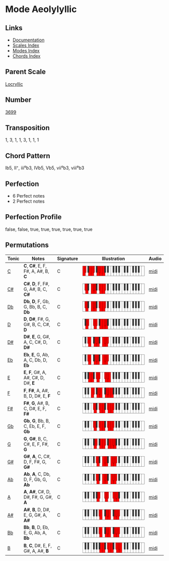 # Mode Aeolylyllic

## Links

- [Documentation](README.md)
- [Scales Index](Scales.md)
- [Modes Index](Modes.md)
- [Chords Index](Chords.md)

## Parent Scale

[Locryllic](ScaleLocryllic.md)

## Number

[3699](https://ianring.com/musictheory/scales/3699)

## Transposition

1, 3, 1, 1, 3, 1, 1, 1

## Chord Pattern

Ib5, II⁺, iii⁰b3, IVb5, Vb5, vii⁰b3, viii⁰b3

## Perfection

- 6 Perfect notes
- 2 Perfect notes

## Perfection Profile

false, false, true, true, true, true, true, true

## Permutations

| Tonic | Notes | Signature | Illustration | Audio |
|-------|-------|-----------|--------------|-------|
| [C](ModeCNaturalAeolylyllic.md) | **C**, **C#**, E, F, F#, A, A#, B, **C** | C | ![CNaturalAeolylyllic](ModeCNaturalAeolylyllic.png) | [midi](https://github.com/edipermadi/music/blob/main/docs/ModeCNaturalAeolylyllic.mid?raw=true) |
| [C#](ModeCSharpAeolylyllic.md) | **C#**, **D**, F, F#, G, A#, B, C, **C#** | C | ![CSharpAeolylyllic](ModeCSharpAeolylyllic.png) | [midi](https://github.com/edipermadi/music/blob/main/docs/ModeCSharpAeolylyllic.mid?raw=true) |
| [Db](ModeDFlatAeolylyllic.md) | **Db**, **D**, F, Gb, G, Bb, B, C, **Db** | C | ![DFlatAeolylyllic](ModeDFlatAeolylyllic.png) | [midi](https://github.com/edipermadi/music/blob/main/docs/ModeDFlatAeolylyllic.mid?raw=true) |
| [D](ModeDNaturalAeolylyllic.md) | **D**, **D#**, F#, G, G#, B, C, C#, **D** | C | ![DNaturalAeolylyllic](ModeDNaturalAeolylyllic.png) | [midi](https://github.com/edipermadi/music/blob/main/docs/ModeDNaturalAeolylyllic.mid?raw=true) |
| [D#](ModeDSharpAeolylyllic.md) | **D#**, **E**, G, G#, A, C, C#, D, **D#** | C | ![DSharpAeolylyllic](ModeDSharpAeolylyllic.png) | [midi](https://github.com/edipermadi/music/blob/main/docs/ModeDSharpAeolylyllic.mid?raw=true) |
| [Eb](ModeEFlatAeolylyllic.md) | **Eb**, **E**, G, Ab, A, C, Db, D, **Eb** | C | ![EFlatAeolylyllic](ModeEFlatAeolylyllic.png) | [midi](https://github.com/edipermadi/music/blob/main/docs/ModeEFlatAeolylyllic.mid?raw=true) |
| [E](ModeENaturalAeolylyllic.md) | **E**, **F**, G#, A, A#, C#, D, D#, **E** | C | ![ENaturalAeolylyllic](ModeENaturalAeolylyllic.png) | [midi](https://github.com/edipermadi/music/blob/main/docs/ModeENaturalAeolylyllic.mid?raw=true) |
| [F](ModeFNaturalAeolylyllic.md) | **F**, **F#**, A, A#, B, D, D#, E, **F** | C | ![FNaturalAeolylyllic](ModeFNaturalAeolylyllic.png) | [midi](https://github.com/edipermadi/music/blob/main/docs/ModeFNaturalAeolylyllic.mid?raw=true) |
| [F#](ModeFSharpAeolylyllic.md) | **F#**, **G**, A#, B, C, D#, E, F, **F#** | C | ![FSharpAeolylyllic](ModeFSharpAeolylyllic.png) | [midi](https://github.com/edipermadi/music/blob/main/docs/ModeFSharpAeolylyllic.mid?raw=true) |
| [Gb](ModeGFlatAeolylyllic.md) | **Gb**, **G**, Bb, B, C, Eb, E, F, **Gb** | C | ![GFlatAeolylyllic](ModeGFlatAeolylyllic.png) | [midi](https://github.com/edipermadi/music/blob/main/docs/ModeGFlatAeolylyllic.mid?raw=true) |
| [G](ModeGNaturalAeolylyllic.md) | **G**, **G#**, B, C, C#, E, F, F#, **G** | C | ![GNaturalAeolylyllic](ModeGNaturalAeolylyllic.png) | [midi](https://github.com/edipermadi/music/blob/main/docs/ModeGNaturalAeolylyllic.mid?raw=true) |
| [G#](ModeGSharpAeolylyllic.md) | **G#**, **A**, C, C#, D, F, F#, G, **G#** | C | ![GSharpAeolylyllic](ModeGSharpAeolylyllic.png) | [midi](https://github.com/edipermadi/music/blob/main/docs/ModeGSharpAeolylyllic.mid?raw=true) |
| [Ab](ModeAFlatAeolylyllic.md) | **Ab**, **A**, C, Db, D, F, Gb, G, **Ab** | C | ![AFlatAeolylyllic](ModeAFlatAeolylyllic.png) | [midi](https://github.com/edipermadi/music/blob/main/docs/ModeAFlatAeolylyllic.mid?raw=true) |
| [A](ModeANaturalAeolylyllic.md) | **A**, **A#**, C#, D, D#, F#, G, G#, **A** | C | ![ANaturalAeolylyllic](ModeANaturalAeolylyllic.png) | [midi](https://github.com/edipermadi/music/blob/main/docs/ModeANaturalAeolylyllic.mid?raw=true) |
| [A#](ModeASharpAeolylyllic.md) | **A#**, **B**, D, D#, E, G, G#, A, **A#** | C | ![ASharpAeolylyllic](ModeASharpAeolylyllic.png) | [midi](https://github.com/edipermadi/music/blob/main/docs/ModeASharpAeolylyllic.mid?raw=true) |
| [Bb](ModeBFlatAeolylyllic.md) | **Bb**, **B**, D, Eb, E, G, Ab, A, **Bb** | C | ![BFlatAeolylyllic](ModeBFlatAeolylyllic.png) | [midi](https://github.com/edipermadi/music/blob/main/docs/ModeBFlatAeolylyllic.mid?raw=true) |
| [B](ModeBNaturalAeolylyllic.md) | **B**, **C**, D#, E, F, G#, A, A#, **B** | C | ![BNaturalAeolylyllic](ModeBNaturalAeolylyllic.png) | [midi](https://github.com/edipermadi/music/blob/main/docs/ModeBNaturalAeolylyllic.mid?raw=true) |

